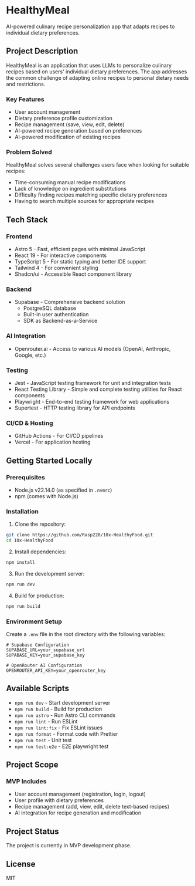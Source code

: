 # HealthyMeal

AI-powered culinary recipe personalization app that adapts recipes to individual dietary preferences.

## Project Description

HealthyMeal is an application that uses LLMs to personalize culinary recipes based on users' individual dietary preferences. The app addresses the common challenge of adapting online recipes to personal dietary needs and restrictions.

### Key Features

- User account management
- Dietary preference profile customization
- Recipe management (save, view, edit, delete)
- AI-powered recipe generation based on preferences
- AI-powered modification of existing recipes

### Problem Solved

HealthyMeal solves several challenges users face when looking for suitable recipes:

- Time-consuming manual recipe modifications
- Lack of knowledge on ingredient substitutions
- Difficulty finding recipes matching specific dietary preferences
- Having to search multiple sources for appropriate recipes

## Tech Stack

### Frontend

- Astro 5 - Fast, efficient pages with minimal JavaScript
- React 19 - For interactive components
- TypeScript 5 - For static typing and better IDE support
- Tailwind 4 - For convenient styling
- Shadcn/ui - Accessible React component library

### Backend

- Supabase - Comprehensive backend solution
  - PostgreSQL database
  - Built-in user authentication
  - SDK as Backend-as-a-Service

### AI Integration

- Openrouter.ai - Access to various AI models (OpenAI, Anthropic, Google, etc.)

### Testing

- Jest - JavaScript testing framework for unit and integration tests
- React Testing Library - Simple and complete testing utilities for React components
- Playwright - End-to-end testing framework for web applications
- Supertest - HTTP testing library for API endpoints

### CI/CD & Hosting

- GitHub Actions - For CI/CD pipelines
- Vercel - For application hosting

## Getting Started Locally

### Prerequisites

- Node.js v22.14.0 (as specified in `.nvmrc`)
- npm (comes with Node.js)

### Installation

1. Clone the repository:

```bash
git clone https://github.com/Rasp228/10x-HealthyFood.git
cd 10x-HealthyFood
```

2. Install dependencies:

```bash
npm install
```

3. Run the development server:

```bash
npm run dev
```

4. Build for production:

```bash
npm run build
```

### Environment Setup

Create a `.env` file in the root directory with the following variables:

```
# Supabase Configuration
SUPABASE_URL=your_supabase_url
SUPABASE_KEY=your_supabase_key

# OpenRouter AI Configuration
OPENROUTER_API_KEY=your_openrouter_key
```

## Available Scripts

- `npm run dev` - Start development server
- `npm run build` - Build for production
- `npm run astro` - Run Astro CLI commands
- `npm run lint` - Run ESLint
- `npm run lint:fix` - Fix ESLint issues
- `npm run format` - Format code with Prettier
- `npm run test` - Unit test
- `npm run test:e2e` - E2E playwright test

## Project Scope

### MVP Includes

- User account management (registration, login, logout)
- User profile with dietary preferences
- Recipe management (add, view, edit, delete text-based recipes)
- AI integration for recipe generation and modification

## Project Status

The project is currently in MVP development phase.

## License

MIT
